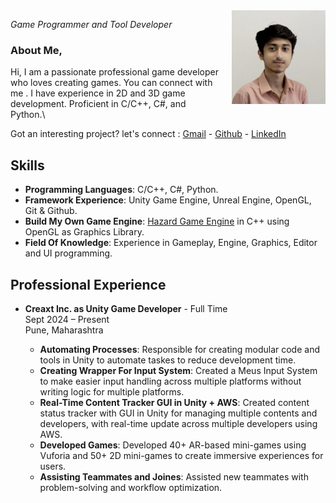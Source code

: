 <style>
.float-right {
  float: right;
  width: 150px;
  margin-left: 15px;
  margin-bottom: 10px;
}
</style>

<img src="assets\images\profile_image.jpeg" alt="Profile Image" class="float-right">

*Game Programmer and Tool Developer*

### About Me,

Hi, I am a passionate professional game developer who loves creating games. You can connect with me . I have experience in 2D and 3D game development. Proficient in C/C++, C#, and Python.\

Got an interesting project? let's connect : [Gmail](mailto:gamedev.abhijit@gmail.com) - [Github](https://github.com/gamdevAbhi) - [LinkedIn](https://linkedin.com/in/abhijit-biswas-dev)

## Skills

- **Programming Languages**: C/C++, C#, Python.
- **Framework Experience**: Unity Game Engine, Unreal Engine, OpenGL, Git & Github.
- **Build My Own Game Engine**: [Hazard Game Engine](https://github.com/gamdevAbhi/Hazard-Game-Engine) in C++ using OpenGL as Graphics Library.
- **Field Of Knowledge**: Experience in Gameplay, Engine, Graphics, Editor and UI programming.

## Professional Experience

- **Creaxt Inc. as Unity Game Developer** - Full Time  
  Sept 2024 – Present  
  Pune, Maharashtra

  - **Automating Processes**: Responsible for creating modular code and tools in Unity to automate taskes to reduce development time.
  - **Creating Wrapper For Input System**: Created a Meus Input System to make easier input handling across multiple platforms without writing logic for multiple platforms.
  - **Real-Time Content Tracker GUI in Unity + AWS**: Created content status tracker with GUI in Unity for managing multiple contents and developers, with real-time update across multiple developers using AWS.
  - **Developed Games**: Developed 40+ AR-based mini-games using Vuforia and 50+ 2D mini-games to create immersive experiences for users.
  - **Assisting Teammates and Joines**: Assisted new teammates with problem-solving and workflow optimization. 